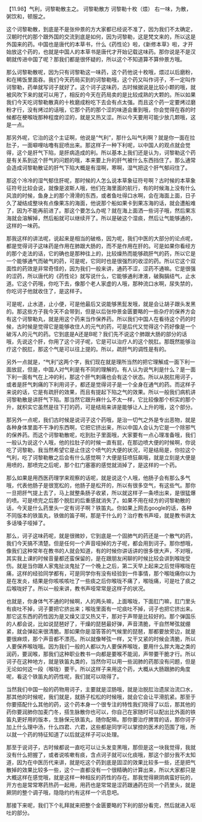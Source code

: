 【11.98】气利，诃黎勒散主之。
诃黎勒散方
诃黎勒十枚（煨）
右一味，为散，粥饮和，顿服之。

这个诃黎勒散，到底是不是张仲景的方大家都已经说不准了，因为我们不太确定，汉朝时代的那个跟外国的交流到底是如何，因为诃黎勒，这是梵文来的，所以这是外国来的药。中国也是唐代的本草书，什么《药性论》啦，《新修本草》啦，才开始放这个药的，也就是中国人的本草书是唐代才开始记载这味药。那你说是不是汉朝就传进中国了呢？那我们都是很怀疑的，所以这个不知道算不算仲景方哦。

那么诃黎勒散呢，因为只有诃黎勒这一味药，这个药他说十枚哦，煨过以后磨粉，和在稀饭里面吞。我们今天药局买到的诃黎勒哦，这个药又叫作诃子，不一定叫作诃黎勒，药单就写诃子就好了。这个诃子这味药，古时候据说是比较小颗的哦，就被风吹下来的就可以用了，相反的今天在药局卖的是比较成熟的大颗的。所以如果我们今天吃诃黎勒散真的十枚磨成粉吃下去会有点太强。而且这个药一定要烤过磨粉才行，没有烤过的话哦，它那个药的那个涩的味道会重到哦，你会觉得在吞的时候都在梗喉咙那种程度的涩的，就是又热又涩。所以今天要用可能少放几颗哦，这是一点。

那另外呢，它治的这个主证啊，他说是“气利”，那什么叫气利啊？就是你一面在拉肚子，一面噼哩咕噜有屁喷出来。那这样子一种下利呢，以中国人的观点就会觉得，这个是肝气下陷，是肝病造成的利。所以基本上我们还是认为，诃黎勒这个药是有关系到这个肝气的问题的哦，本来要上升的肝气被什么东西挡住了。那么通常会造成诃黎勒散证的肝气下陷大概是有湿啊，寒啊，湿气把这个肝气郁闷住了。

那这个冷冷的湿气郁住肝呢，那时候的人怎么说本草象征符号啊？古时候的本草象征符号比较会说，就像是波斯人哦，他们在海里面的航行，有的时候海上没有什么风浪的时候，鱼身上的那个滑滑的东西，或者鱼吐得口水啊，会在海面上面，日子久了凝结成整块有点像果冻的海面，他说那个船如果卡到果冻海的话，就会遭船难了，因为不能再前进了。那这个要怎么办呢？就在海上面洒一些诃子哦，然后果冻海就会溶解掉，然后船就可以继续开了。所以是破这个湿痰，然后让气能够通的，这样的一味药。

那我这样的讲法呢，说起来是相当的破格，因为呢，我们中医的大部分的论点呢，都是觉得诃子这味药是作用在肺跟大肠的，而不是作用在肝的。可是如果你看经方的那个走法的话，它的确也是那种往上的，比较燥热而能够疏肝气的药，所以它是一个能够通气而破气的药，可是呢，它同时也是很强烈的收涩的药。所以它这个双面性的药效是非常奇怪的，因为我们一般来讲，通药不涩，涩药不通嘛。它是很强的涩药，所以唐代的《药性论》就写说什么，它能够通利津液，破胸膈结气，止水道。它这个药哦，你吃下去，像那个老人家虚的人哦，那种流口水啊，尿失禁的，你吃诃子他就收住了，是这样子。

可是呢，止水道，止小便，可是他最后又说能够黑髭发哦，就是会让胡子跟头发黑的。那这些方子我今天不会带到，但是以后张仲景金匮要略的一些杂疗的保养方会有这个诃黎勒丸，就是用这个药来当作保养药。所以我们中国人在看待这个药的时候，古时候是觉得它是能够收住人的元气的药，可是后代又觉得这个药好像是一个破泻人的元气的药。它到底是A还是B呢？我们先不说这个肺跟大肠的部分的话哦，先说这个肝，你用了这个诃子呢，它是可以治疗人的这个脱肛。那既然能够治疗这个脱肛，那这个气是可以往上提的。所以，疏肝气的调性是有的。

另外一点就是，“气利”这两个字，我们现在就是理所当然的把它理解成一面下利一面放屁，但是，中国人对气利是有不同的理解的。有人认为说气利是什么？是一面下利一面有气在上冲的利，那这个肝气刺痛也会有这个状态。所以从脱肛用诃子，或者是肝气刺痛的下利用诃子，都还是觉得诃子是一个全身在通气的药。而这样子来说的话，它是有疏肝的效果，而且有提起下陷之气的效果。所以一般我们病机讲诃黎勒散是讲肝气下陷。那当然它跟升麻什么不太一样，它比较像那个枳实的那个升，就枳实它虽然是往下打的药，可是结局来讲是能够让人上升的哦，这个部分。

那另外一点呢，我们古时候是说诃子这个药哦，是治一切气之外是专出恶物，就是各种身体里面不干净的东西啊，它把它挤出来，所以中国人会认为它是一个除邪气的保养药。而这个诃黎勒散呢，吃到肚子里面哦，大家要有一点心理准备哦，我们一般认为说这个人哦，他的拉肚子的时候一直有屁，在那边喷大便的时候啊，你说吃了诃黎勒，我当然希望它是止住这个喷气的大便的状况，可是结局是，你拉这个气利，吃了诃黎勒散之后会有什么感觉啊？大便是狂喷狂飙哦，就是立刻是大便是用喷的，那喷完之后呢，那个肛门塞塞的感觉就消掉了，是这样的一个药。

那么如果是用西医药理学来观察的话呢，就是说这个人哦，他肠子会有那么多气哦，代表他肠子是很宽松的，他肠子是松开的，所以有很多空气，有这些气。那你一旦把肝气提上去了，马上就整条肠子收紧，所以就这样子一条喷出来，是很猛爆的喷。可是喷完之后那个脱肛的后重感就消失了。如果不用在经方的诃黎勒散的话，今天是什么药里头一定有诃子啊？铁笛丸。你如果上网去google的话，各种不同版本的铁笛丸，铁做的笛子啊，那是干什么的？治疗教书声哑，就是教书讲太多话嗓子哑掉了。

那么，诃子这味药呢，就是很微妙，它到底是一个固肺气的药还是一个散气的药，我们今天搞不清楚。但是任何一个声音哑掉的方子呢，都会用到诃子。那你想哦，像我们这种常年在教书的人就会知道，有的时候你讲话讲的很多很大声，不对哦，其实我上课的时候音量都还蛮保留的，是在跟朋友闲聊的时候比较会讲到喉咙受伤。就是当你跟人家鬼扯淡鬼扯了一个晚上之后，第二天早上起来之后觉得喉咙在痛，这样的经验同学都有，可是同学你有没有经验到一件事情，那个喉咙痛你以为是在发炎，结果是你咳咳咳吐了一些痰之后你喉咙不痛了，喉咙痛，可是吐了痰之后喉咙好了。所以一般来讲，教书声哑常常是这样子的状况。

也就是，你身体气不通的时候啊，人的两头嘛，上面喉咙，下面肛门嘛，肛门里头有痰吐不掉，诃子要把它挤出来；喉咙里面有一坨痰吐不掉，诃子也把它挤出来。那它这东西的药性因为是又燥又涩又热又干，那对于声带是比较好的。那个弹国乐的人都会说，比如说琵琶好了，干燥的琵琶最好弹，声音清脆，干自然琴弦就绷紧，就会弹起来很清脆。那如果你是湿答答的气候里的琵琶，那都要放旁边，就是要很麻烦，那个声音都不漂亮。所以就像琴弦一样，又干又紧的时候会清脆，所以人要保养喉咙哦。因为我们一般的人都以为人要保养喉咙，要用什么胖大海之类的润药，要润喉，那我们这种职业教书一向都是要喉不能润，声带要干脆才行。所以诃子在这种地方，就是铁笛丸类的，当然你可以用一些润肺的药那没有问题，但是无论如何这一段（喉咙）要干。所以这样子来用这个药，大概从大肠跟肺的角度呢，看这个铁笛丸的药性呢，我们就可以晓得了。

当然我们中国一般的药物用诃子，主要就是涩肠哦，就是治脱肛治遗尿治流口水，那其他的时候呢，我们就是，就肠子松松的时候哦，就会它会让平滑肌紧。那至于你要搭配什么其他的药，这个药本身一个很专注的特性我们晓得了以后，那其他的药你要润肺你加麦门冬，搭生脉散你也可以，你自己在家随时可以配出比外面的铁笛丸更好用的版本，生脉保元铁笛丸，随你配嘛。那你要治疗脾胃的话，那你诃子加上什么理中汤，什么四君、六君，这些都是同学可以掌控的医术的范围了哦，所以就一个药的特征知道了以后就这样子可以处理。

那至于说诃子，古时候都说一直吃可以让头发变黑哦，那但是这一块我觉得，我就没有什么把握了，或者说咳嗽有痰，含点诃子就可以化痰哦，那这个部分我不太知道，因为在中医历代来讲，就是吃这个药到底是固涩的效果比较多一些，还是把气散掉的效果比较多一些，这个一直都没有一个很精确的计算出来，所以大家都只是大概这样在感觉哦，就是这样一种相反的药性的存在。那我觉得厥阴病蛮好玩的，开方也是常常寒药热药一起用，用药也是常常是涩药跟通药在同一个药里头，就是厥阴的整个调子哦，隐隐约约有这样一个讯息吧。

那接下来呢，我们下个礼拜就来把整个金匮要略的下利的部分看完，然后就进入呕吐的部分。
